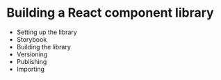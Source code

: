 # Building a React component library

- Setting up the library
- Storybook
- Building the library
- Versioning
- Publishing
- Importing
